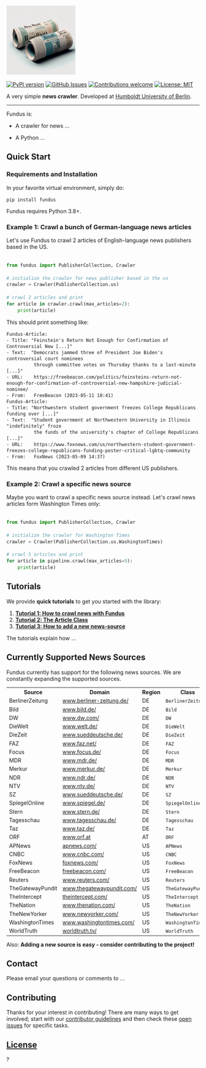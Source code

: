 <img alt="alt text" src="resources/fundus_logo.png" width="180"/>

[![PyPI version](https://badge.fury.io/py/fundus.svg)](https://badge.fury.io/py/fundus)
[![GitHub Issues](https://img.shields.io/github/issues/flairNLP/fundus.svg)](https://github.com/flairNLP/fundus/issues)
[![Contributions welcome](https://img.shields.io/badge/contributions-welcome-brightgreen.svg)](docs/how_to_contribute.md)
[![License: MIT](https://img.shields.io/badge/License-MIT-brightgreen.svg)](https://opensource.org/licenses/MIT)

A very simple **news crawler**.
Developed at [Humboldt University of Berlin](https://www.informatik.hu-berlin.de/en/forschung-en/gebiete/ml-en/).

---

Fundus is:

* A crawler for news ...

* A Python ...

## Quick Start

### Requirements and Installation

In your favorite virtual environment, simply do:

```
pip install fundus
```

Fundus requires Python 3.8+.

### Example 1: Crawl a bunch of German-language news articles

Let's use Fundus to crawl 2 articles of English-language news publishers based in the US.

```python

from fundus import PublisherCollection, Crawler

# initialize the crawler for news publisher based in the us
crawler = Crawler(PublisherCollection.us)

# crawl 2 articles and print
for article in crawler.crawl(max_articles=2):
    print(article)
```

This should print something like:

```console
Fundus-Article:
- Title: "Feinstein's Return Not Enough for Confirmation of Controversial New [...]"
- Text:  "Democrats jammed three of President Joe Biden's controversial court nominees
          through committee votes on Thursday thanks to a last-minute [...]"
- URL:    https://freebeacon.com/politics/feinsteins-return-not-enough-for-confirmation-of-controversial-new-hampshire-judicial-nominee/
- From:   FreeBeacon (2023-05-11 18:41)
Fundus-Article:
- Title: "Northwestern student government freezes College Republicans funding over [...]"
- Text:  "Student government at Northwestern University in Illinois "indefinitely" froze
          the funds of the university's chapter of College Republicans [...]"
- URL:    https://www.foxnews.com/us/northwestern-student-government-freezes-college-republicans-funding-poster-critical-lgbtq-community
- From:   FoxNews (2023-05-09 14:37)
```

This means that you crawled 2 articles from different US publishers.

### Example 2: Crawl a specific news source

Maybe you want to crawl a specific news source instead. Let's crawl news articles form Washington Times only:

```python

from fundus import PublisherCollection, Crawler

# initialize the crawler for Washington Times
crawler = Crawler(PublisherCollection.us.WashingtonTimes)

# crawl 5 articles and print
for article in pipeline.crawl(max_articles=5):
    print(article)
```

## Tutorials

We provide **quick tutorials** to get you started with the library:

1. [**Tutorial 1: How to crawl news with Fundus**](docs/...)
2. [**Tutorial 2: The Article Class**](docs/...)
3. [**Tutorial 3: How to add a new news-source**](docs/how_to_contribute.md)

The tutorials explain how ...

## Currently Supported News Sources

Fundus currently has support for the following news sources. We are constantly expanding the supported sources.

<table>
    <tr>
        <th>Source</th>
        <th>Domain</th>
        <th>Region</th>
        <th>Class</th>
    </tr>
 <tr>
       <tr>
            <td> BerlinerZeitung</td>
            <td>
                <a href="https://www.berliner-zeitung.de/">
                    <span>www.berliner-zeitung.de/</span>
                </a>
            </td>
            <td>DE</td>
                <td><code>BerlinerZeitung</code></td>
            </tr>
 <tr>
            <td> Bild</td>
            <td>
                <a href="https://www.bild.de/">
                    <span>www.bild.de/</span>
                </a>
            </td>
            <td>DE</td>
                <td><code>Bild</code></td>
            </tr>
 <tr>
            <td> DW</td>
            <td>
                <a href="https://www.dw.com/">
                    <span>www.dw.com/</span>
                </a>
            </td>
            <td>DE</td>
                <td><code>DW</code></td>
            </tr>
 <tr>
            <td> DieWelt</td>
            <td>
                <a href="https://www.welt.de/">
                    <span>www.welt.de/</span>
                </a>
            </td>
            <td>DE</td>
                <td><code>DieWelt</code></td>
            </tr>
 <tr>
            <td> DieZeit</td>
            <td>
                <a href="https://www.sueddeutsche.de/">
                    <span>www.sueddeutsche.de/</span>
                </a>
            </td>
            <td>DE</td>
                <td><code>DieZeit</code></td>
            </tr>
 <tr>
            <td> FAZ</td>
            <td>
                <a href="https://www.faz.net/">
                    <span>www.faz.net/</span>
                </a>
            </td>
            <td>DE</td>
                <td><code>FAZ</code></td>
            </tr>
 <tr>
            <td> Focus</td>
            <td>
                <a href="https://www.focus.de/">
                    <span>www.focus.de/</span>
                </a>
            </td>
            <td>DE</td>
                <td><code>Focus</code></td>
            </tr>
 <tr>
            <td> MDR</td>
            <td>
                <a href="https://www.mdr.de/">
                    <span>www.mdr.de/</span>
                </a>
            </td>
            <td>DE</td>
                <td><code>MDR</code></td>
            </tr>
 <tr>
            <td> Merkur</td>
            <td>
                <a href="https://www.merkur.de/">
                    <span>www.merkur.de/</span>
                </a>
            </td>
            <td>DE</td>
                <td><code>Merkur</code></td>
            </tr>
 <tr>
            <td> NDR</td>
            <td>
                <a href="https://www.ndr.de/">
                    <span>www.ndr.de/</span>
                </a>
            </td>
            <td>DE</td>
                <td><code>NDR</code></td>
            </tr>
 <tr>
            <td> NTV</td>
            <td>
                <a href="https://www.ntv.de/">
                    <span>www.ntv.de/</span>
                </a>
            </td>
            <td>DE</td>
                <td><code>NTV</code></td>
            </tr>
 <tr>
            <td> SZ</td>
            <td>
                <a href="https://www.sueddeutsche.de/">
                    <span>www.sueddeutsche.de/</span>
                </a>
            </td>
            <td>DE</td>
                <td><code>SZ</code></td>
            </tr>
 <tr>
            <td> SpiegelOnline</td>
            <td>
                <a href="https://www.spiegel.de/">
                    <span>www.spiegel.de/</span>
                </a>
            </td>
            <td>DE</td>
                <td><code>SpiegelOnline</code></td>
            </tr>
 <tr>
            <td> Stern</td>
            <td>
                <a href="https://www.stern.de/">
                    <span>www.stern.de/</span>
                </a>
            </td>
            <td>DE</td>
                <td><code>Stern</code></td>
            </tr>
 <tr>
            <td> Tagesschau</td>
            <td>
                <a href="https://www.tagesschau.de/">
                    <span>www.tagesschau.de/</span>
                </a>
            </td>
            <td>DE</td>
                <td><code>Tagesschau</code></td>
            </tr>
 <tr>
            <td> Taz</td>
            <td>
                <a href="https://www.taz.de/">
                    <span>www.taz.de/</span>
                </a>
            </td>
            <td>DE</td>
                <td><code>Taz</code></td>
            </tr>
 <tr>
            <td> ORF</td>
            <td>
                <a href="https://www.orf.at">
                    <span>www.orf.at</span>
                </a>
            </td>
            <td>AT</td>
                <td><code>ORF</code></td>
            </tr>
 <tr>
            <td> APNews</td>
            <td>
                <a href="https://apnews.com/">
                    <span>apnews.com/</span>
                </a>
            </td>
            <td>US</td>
                <td><code>APNews</code></td>
            </tr>
 <tr>
            <td> CNBC</td>
            <td>
                <a href="https://www.cnbc.com/">
                    <span>www.cnbc.com/</span>
                </a>
            </td>
            <td>US</td>
                <td><code>CNBC</code></td>
            </tr>
 <tr>
            <td> FoxNews</td>
            <td>
                <a href="https://foxnews.com/">
                    <span>foxnews.com/</span>
                </a>
            </td>
            <td>US</td>
                <td><code>FoxNews</code></td>
            </tr>
 <tr>
            <td> FreeBeacon</td>
            <td>
                <a href="https://freebeacon.com/">
                    <span>freebeacon.com/</span>
                </a>
            </td>
            <td>US</td>
                <td><code>FreeBeacon</code></td>
            </tr>
 <tr>
            <td> Reuters</td>
            <td>
                <a href="https://www.reuters.com/">
                    <span>www.reuters.com/</span>
                </a>
            </td>
            <td>US</td>
                <td><code>Reuters</code></td>
            </tr>
 <tr>
            <td> TheGatewayPundit</td>
            <td>
                <a href="https://www.thegatewaypundit.com/">
                    <span>www.thegatewaypundit.com/</span>
                </a>
            </td>
            <td>US</td>
                <td><code>TheGatewayPundit</code></td>
            </tr>
 <tr>
            <td> TheIntercept</td>
            <td>
                <a href="https://theintercept.com/">
                    <span>theintercept.com/</span>
                </a>
            </td>
            <td>US</td>
                <td><code>TheIntercept</code></td>
            </tr>
 <tr>
            <td> TheNation</td>
            <td>
                <a href="https://www.thenation.com/">
                    <span>www.thenation.com/</span>
                </a>
            </td>
            <td>US</td>
                <td><code>TheNation</code></td>
            </tr>
 <tr>
            <td> TheNewYorker</td>
            <td>
                <a href="https://www.newyorker.com/">
                    <span>www.newyorker.com/</span>
                </a>
            </td>
            <td>US</td>
                <td><code>TheNewYorker</code></td>
            </tr>
 <tr>
            <td> WashingtonTimes</td>
            <td>
                <a href="https://www.washingtontimes.com/">
                    <span>www.washingtontimes.com/</span>
                </a>
            </td>
            <td>US</td>
                <td><code>WashingtonTimes</code></td>
            </tr>
 <tr>
            <td> WorldTruth</td>
            <td>
                <a href="https://worldtruth.tv/">
                    <span>worldtruth.tv/</span>
                </a>
            </td>
            <td>US</td>
                <td><code>WorldTruth</code></td>
            </tr>
</table>

Also: **Adding a new source is easy - consider contributing to the project!**

## Contact

Please email your questions or comments to ...

## Contributing

Thanks for your interest in contributing! There are many ways to get involved;
start with our [contributor guidelines](docs/how_to_contribute.md) and then
check these [open issues](https://github.com/flairNLP/fundus/issues) for specific tasks.

## [License](/LICENSE)

?
